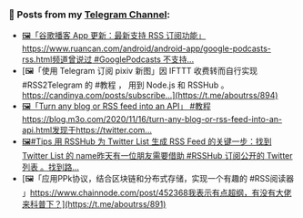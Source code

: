 ### 📰 Posts from my [Telegram Channel](https://t.me/s/aboutrss):
<!-- BLOG-POST-LIST:START -->
- [🖼「谷歌播客 App 更新：最新支持 RSS 订阅功能」https://www.ruancan.com/android/android-app/google-podcasts-rss.html频道曾说过 #GooglePodcasts 不支持...](https://t.me/aboutrss/895)
- [🖼「使用 Telegram 订阅 pixiv 新图」因 IFTTT 收费转而自行实现 #RSS2Telegram 的 #教程 ， 用到 Node.js 和 RSSHub 。https://candinya.com/posts/subscribe...](https://t.me/aboutrss/894)
- [🖼「Turn any blog or RSS feed into an API」 #教程https://blog.m3o.com/2020/11/16/turn-any-blog-or-rss-feed-into-an-api.html发现于https://twitter.com...](https://t.me/aboutrss/893)
- [🖼#Tips 用 RSSHub 为 Twitter List 生成 RSS Feed 的关键一步：找到 Twitter List 的 name昨天有一位朋友需要借助 #RSSHub 订阅公开的 Twitter 列表 。找到路...](https://t.me/aboutrss/892)
- [🖼「应用PPk协议，结合区块链和分布式存储，实现一个有趣的 #RSS阅读器 」https://www.chainnode.com/post/452368我表示有点超纲，有没有大佬来科普下？](https://t.me/aboutrss/891)
<!-- BLOG-POST-LIST:END -->

<!--
**AboutRSS/AboutRSS** is a ✨ _special_ ✨ repository because its `README.md` (this file) appears on your GitHub profile.

Here are some ideas to get you started:

- 🔭 I’m currently working on ...
- 🌱 I’m currently learning ...
- 👯 I’m looking to collaborate on ...
- 🤔 I’m looking for help with ...
- 💬 Ask me about ...
- 📫 How to reach me: ...
- 😄 Pronouns: ...
- ⚡ Fun fact: ...
-->
